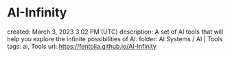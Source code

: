 # AI-Infinity

created: March 3, 2023 3:02 PM (UTC)
description: A set of AI tools that will help you explore the infinite possibilities of AI.
folder: AI Systems / AI | Tools
tags: ai, Tools
url: https://fentolia.github.io/AI-Infinity